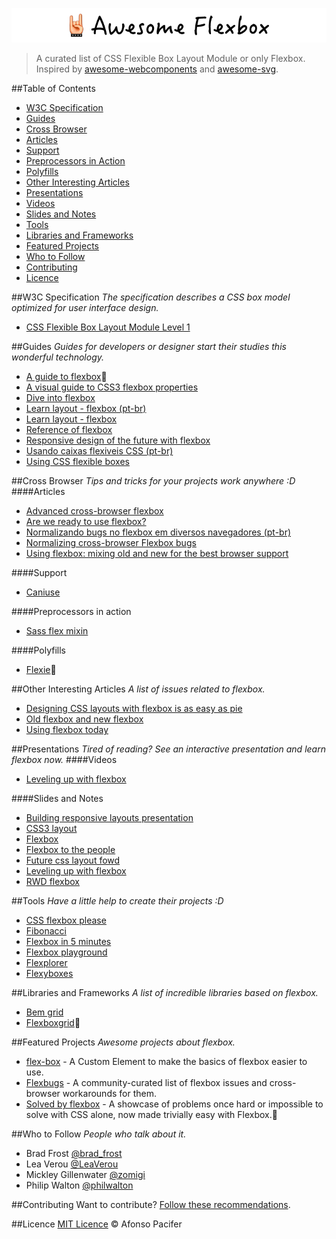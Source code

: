 ![awesome-flexbox.jpj](awesome-flexbox.png)

> A curated list of CSS Flexible Box Layout Module or only Flexbox. Inspired by [awesome-webcomponents](https://github.com/obetomuniz/awesome-webcomponents) and [awesome-svg](https://github.com/willianjusten/awesome-svg).

##Table of Contents
* [W3C Specification](#w3c-specification)
* [Guides](#guides)
* [Cross Browser](#cross-browser)
 * [Articles](#articles)
 * [Support](#support)
 * [Preprocessors in Action](#preprocessors-in-action)
 * [Polyfills](#polyfills)
* [Other Interesting Articles](#other-interesting-articles)
* [Presentations](#presentations)
 * [Videos](#videos)
 * [Slides and Notes](#slides-and-notes)
* [Tools](#tools)
* [Libraries and Frameworks](#libraries-and-frameworks)
* [Featured Projects](#featured-projects)
* [Who to Follow](#who-to-follow)
* [Contributing](#contributing)
* [Licence](#licence)

##W3C Specification
*The specification describes a CSS box model optimized for user interface design.*
* [CSS Flexible Box Layout Module Level 1](http://www.w3.org/TR/css3-flexbox/)

##Guides
*Guides for developers or designer start their studies this wonderful technology.*
* [A guide to flexbox](https://css-tricks.com/snippets/css/a-guide-to-flexbox/):metal:
* [A visual guide to CSS3 flexbox properties](https://scotch.io/tutorials/a-visual-guide-to-css3-flexbox-properties)
* [Dive into flexbox](http://bocoup.com/weblog/dive-into-flexbox/)
* [Learn layout - flexbox (pt-br)](http://pt-br.learnlayout.com/flexbox.html)
* [Learn layout - flexbox](http://learnlayout.com/flexbox.html)
* [Reference of flexbox](http://tympanus.net/codrops/css_reference/flexbox/)
* [Responsive design of the future with flexbox](http://blog.teamtreehouse.com/responsive-design-of-the-future-with-flexbox)
* [Usando caixas flexiveis CSS (pt-br)](https://developer.mozilla.org/pt-BR/docs/CSS/Usando_caixas_flexiveis_css)
* [Using CSS flexible boxes](https://developer.mozilla.org/en-US/docs/Web/Guide/CSS/Flexible_boxes)

##Cross Browser
*Tips and tricks for your projects work anywhere :D*
####Articles
* [Advanced cross-browser flexbox](https://dev.opera.com/articles/advanced-cross-browser-flexbox/)
* [Are we ready to use flexbox?](http://www.sitepoint.com/are-we-ready-to-use-flexbox/)
* [Normalizando bugs no flexbox em diversos navegadores (pt-br)](http://imasters.com.br/front-end/css/normalizando-bugs-no-flexbox-em-diversos-navegadores/?trace=1519021197&source=single)
* [Normalizing cross-browser Flexbox bugs](http://philipwalton.com/articles/normalizing-cross-browser-flexbox-bugs/)
* [Using flexbox: mixing old and new for the best browser support](https://css-tricks.com/using-flexbox/)

####Support
* [Caniuse](http://caniuse.com/flexbox)

####Preprocessors in action
* [Sass flex mixin](https://github.com/mastastealth/sass-flex-mixin)

####Polyfills
* [Flexie](https://github.com/doctyper/flexie):metal:

##Other Interesting Articles
*A list of issues related to flexbox.*
* [Designing CSS layouts with flexbox is as easy as pie](http://www.smashingmagazine.com/2015/03/02/harnessing-flexbox-for-todays-web-apps/)
* [Old flexbox and new flexbox](https://css-tricks.com/old-flexbox-and-new-flexbox/)
* [Using flexbox today](https://chriswrightdesign.com/experiments/using-flexbox-today/)

##Presentations
*Tired of reading? See an interactive presentation and learn flexbox now.*
####Videos
* [Leveling up with flexbox](https://vimeo.com/96406277)

####Slides and Notes
* [Building responsive layouts presentation](http://zomigi.com/blog/responsive-layouts-css-dev-conf/)
* [CSS3 layout](http://zomigi.com/blog/css3-layout/)
* [Flexbox](http://zomigi.com/blog/flexbox-presentation/)
* [Flexbox to the people](http://www.slideshare.net/diegoeis/flexbox-to-the-people)
* [Future css layout fowd](http://zomigi.com/blog/future-css-layout-fowd/)
* [Leveling up with flexbox](http://zomigi.com/blog/leveling-up-with-flexbox/)
* [RWD flexbox](http://zomigi.com/blog/rwd-flexbox/)

##Tools
*Have a little help to create their projects :D*
* [CSS flexbox please](http://demo.agektmr.com/flexbox/)
* [Fibonacci](https://github.com/maxsteenbergen/Fibonacci)
* [Flexbox in 5 minutes](http://flexboxin5.com/)
* [Flexbox playground](http://flexiejs.com/playground/)
* [Flexplorer](http://bennettfeely.com/flexplorer/)
* [Flexyboxes](http://the-echoplex.net/flexyboxes/)

##Libraries and Frameworks
*A list of incredible libraries based on flexbox.*
* [Bem grid](https://github.com/bem-incubator/bem-grid)
* [Flexboxgrid](https://github.com/kristoferjoseph/flexboxgrid):metal:

##Featured Projects
*Awesome projects about flexbox.*
* [flex-box](https://github.com/potch/flex-box) - A Custom Element to make the basics of flexbox easier to use.
* [Flexbugs](https://github.com/philipwalton/flexbugs) - A community-curated list of flexbox issues and cross-browser workarounds for them.
* [Solved by flexbox](https://github.com/philipwalton/solved-by-flexbox) - A showcase of problems once hard or impossible to solve with CSS alone, now made trivially easy with Flexbox.:metal:

##Who to Follow
*People who talk about it.*
* Brad Frost [@brad_frost](https://twitter.com/brad_frost)
* Lea Verou [@LeaVerou](https://twitter.com/leaverou)
* Mickley Gillenwater [@zomigi](https://twitter.com/zomigi)
* Philip Walton [@philwalton](https://twitter.com/philwalton)

##Contributing
Want to contribute? [Follow these recommendations](contributing.md).

##Licence
[MIT Licence](licence.md) © Afonso Pacifer
